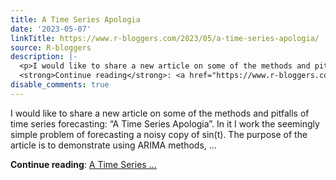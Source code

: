 ```yaml
---
title: A Time Series Apologia
date: '2023-05-07'
linkTitle: https://www.r-bloggers.com/2023/05/a-time-series-apologia/
source: R-bloggers
description: |-
  <p>I would like to share a new article on some of the methods and pitfalls of time series forecasting: “A Time Series Apologia”. In it I work the seemingly simple problem of forecasting a noisy copy of sin(t). The purpose of the article is to demonstrate using ARIMA methods, ...</p>
  <strong>Continue reading</strong>: <a href="https://www.r-bloggers.com/2023/05/a-time-series-apologia/">A Time Series ...
disable_comments: true
---
```

<p>I would like to share a new article on some of the methods and pitfalls of time series forecasting: “A Time Series Apologia”. In it I work the seemingly simple problem of forecasting a noisy copy of sin(t). The purpose of the article is to demonstrate using ARIMA methods, ...</p>
<strong>Continue reading</strong>: <a href="https://www.r-bloggers.com/2023/05/a-time-series-apologia/">A Time Series ...